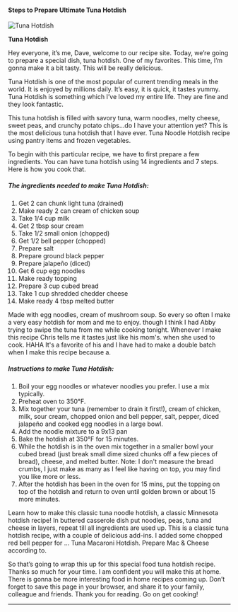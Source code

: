             

#### Steps to Prepare Ultimate Tuna Hotdish

![Tuna Hotdish](https://img-global.cpcdn.com/recipes/5272061403463680/751x532cq70/tuna-hotdish-recipe-main-photo.jpg)

**Tuna Hotdish**

Hey everyone, it’s me, Dave, welcome to our recipe site. Today, we’re going to prepare a special dish, tuna hotdish. One of my favorites. This time, I’m gonna make it a bit tasty. This will be really delicious.

Tuna Hotdish is one of the most popular of current trending meals in the world. It is enjoyed by millions daily. It’s easy, it is quick, it tastes yummy. Tuna Hotdish is something which I’ve loved my entire life. They are fine and they look fantastic.

This tuna hotdish is filled with savory tuna, warm noodles, melty cheese, sweet peas, and crunchy potato chips…do I have your attention yet? This is the most delicious tuna hotdish that I have ever. Tuna Noodle Hotdish recipe using pantry items and frozen vegetables.

To begin with this particular recipe, we have to first prepare a few ingredients. You can have tuna hotdish using 14 ingredients and 7 steps. Here is how you cook that.

##### The ingredients needed to make Tuna Hotdish:

1.  Get 2 can chunk light tuna (drained)
2.  Make ready 2 can cream of chicken soup
3.  Take 1/4 cup milk
4.  Get 2 tbsp sour cream
5.  Take 1/2 small onion (chopped)
6.  Get 1/2 bell pepper (chopped)
7.  Prepare salt
8.  Prepare ground black pepper
9.  Prepare jalapeño (diced)
10.  Get 6 cup egg noodles
11.  Make ready topping
12.  Prepare 3 cup cubed bread
13.  Take 1 cup shredded chedder cheese
14.  Make ready 4 tbsp melted butter

Made with egg noodles, cream of mushroom soup. So every so often I make a very easy hotdish for mom and me to enjoy. though I think I had Abby trying to swipe the tuna from me while cooking tonight. Whenever I make this recipe Chris tells me it tastes just like his mom's. when she used to cook. HAHA It's a favorite of his and I have had to make a double batch when I make this recipe because a.

##### Instructions to make Tuna Hotdish:

1.  Boil your egg noodles or whatever noodles you prefer. I use a mix typically.
2.  Preheat oven to 350°F.
3.  Mix together your tuna (remember to drain it first!), cream of chicken, milk, sour cream, chopped onion and bell pepper, salt, pepper, diced jalapeño and cooked egg noodles in a large bowl.
4.  Add the noodle mixture to a 9x13 pan
5.  Bake the hotdish at 350°F for 15 minutes.
6.  While the hotdish is in the oven mix together in a smaller bowl your cubed bread (just break small dime sized chunks off a few pieces of bread), cheese, and melted butter. Note: I don't measure the bread crumbs, I just make as many as I feel like having on top, you may find you like more or less.
7.  After the hotdish has been in the oven for 15 mins, put the topping on top of the hotdish and return to oven until golden brown or about 15 more minutes.

Learn how to make this classic tuna noodle hotdish, a classic Minnesota hotdish recipe! In buttered casserole dish put noodles, peas, tuna and cheese in layers, repeat till all ingredients are used up. This is a classic tuna hotdish recipe, with a couple of delicious add-ins. I added some chopped red bell pepper for … Tuna Macaroni Hotdish. Prepare Mac & Cheese according to.

So that’s going to wrap this up for this special food tuna hotdish recipe. Thanks so much for your time. I am confident you will make this at home. There is gonna be more interesting food in home recipes coming up. Don’t forget to save this page in your browser, and share it to your family, colleague and friends. Thank you for reading. Go on get cooking!

* * *
